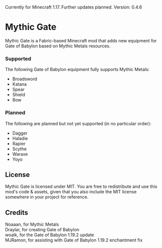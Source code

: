 Currently for Minecraft 1.17.  Further updates planned.
Version: 0.4.6

# Mythic Gate

Mythic Gate is a Fabric-based Minecraft mod that adds new equipment for Gate of Babylon based on Mythic Metals resources.

### Supported

The following Gate of Babylon equipment fully supports Mythic Metals:

- Broadsword
- Katana
- Spear
- Shield
- Bow

### Planned

The following are planned but not yet supported (in no particular order):

- Dagger
- Haladie
- Rapier
- Scythe
- Waraxe
- Yoyo

## License

Mythic Gate is licensed under MIT. You are free to redistribute and use this mod's code & assets, given that you also include the MIT license somewhere in your project for reference.

## Credits

Noaaan, for Mythic Metals  
Draylar, for creating Gate of Babylon  
woalk, for the Gate of Babylon 1.19.2 update  
MJRamon, for assisting with Gate of Babylon 1.19.2 enchantment fix
